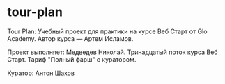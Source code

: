 # tour-plan

Tour Plan:
Учебный проект для практики на курсе Веб Старт от Glo Academy. Автор курса — Артем Исламов.

Проект выполняет:
Медведев Николай. Тринадцатый поток курса Веб Старт. Тариф "Полный фарш" с куратором.

Куратор:
Антон Шахов
